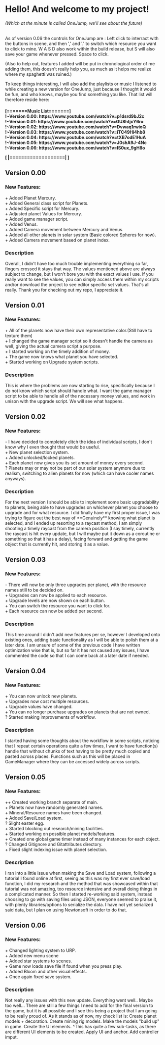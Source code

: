 #  Hello! And welcome to my project!  
<H6>(Which at the minute is called OneJump, we'll see about the future)</H6>

As of version 0.06 the controls for OneJump are : Left click to interract with the buttons in scene, and then ',' and '.' to switch which resource you want to click to mine.
W A S D also work within the build release, but S will also save your game whenever pressed. Space to click.


(Also to help out, features I added will be put in chronological order of me adding them, this doesn't really help you, as much as it helps me realize where my spaghetti was ruined.)

To keep things interesting, I will also add the playlists or music I listened to while creating a new version for OneJump, just because I thought it would be fun, and who knows, maybe you find something you like.
That list will therefore reside here:

<H4>
[=======Music List=======]</br>
!~Version 0.00: https://www.youtube.com/watch?v=p1dsrd9bJ2c </br>
!~Version 0.01: https://www.youtube.com/watch?v=GU8htjxY6ro </br>
!~Version 0.02: https://www.youtube.com/watch?v=Dvwaq1rwioQ </br>
!~Version 0.03: https://www.youtube.com/watch?v=iTC49Hi4hb8 </br>
!~Version 0.04: https://www.youtube.com/watch?v=tXB7odE1HuA </br>
!~Version 0.05: https://www.youtube.com/watch?v=J0shA9J-4Nc </br>
!~Version 0.06: https://www.youtube.com/watch?v=lS0ux_9gH8o </br>
  
[ |===================| ]
</H4>

<H2>Version 0.00</H2>
<H3>New Features: </H3>
+ Added Planet Mercury.</br>
+ Added General class script for Planets.</br>
+ Added Specific script for Mercury.</br>
+ Adjusted planet Values for Mercury.</br>
+ Added game manager script.</br>
+ Added Venus.</br>
+ Added Camera movement between Mercury and Venus.</br>
+ Added all other planets in solar system (Basic colored Spheres for now).</br>
+ Added Camera movement based on planet index.</br>

<H3>Description</H3>
Overall, I didn't have too much trouble implementing everything so far, fingers crossed it stays that way. The values mentioned above are always subject to change, but I won't bore you with the exact values I use.
If you really want to see the values, you can simply access them within my scripts and/or download the project to see editor specific set values.
That's all really. Thank you for checking out my repo, I appreciate it.

<H2>Version 0.01</H2>
<H3>New Features: </H3>
+ All of the planets now have their own representative color.(Still have to texture them)</br>
+ I changed the game manager script so it doesn't handle the camera as well, giving the actual camera script a purpose. </br>
+ I started working on the timely addition of money.</br>
+ The game now knows what planet you have selected.</br>
+ Started working on Upgrade system scripts.</br>

<H3>Description</H3>
This is where the problems are now starting to rise, specifically because I do not know which script should handle what.
I want the game manager script to be able to handle all of the necessary money values, and work in unison with the upgrade script.
We will see what happens.


<H2>Version 0.02</H2>
<H3>New Features: </H3>
- I have decided to completely ditch the idea of individual scripts, I don't know why I even thought that would be useful. </br>
+ New planet selection system. </br>
+ Added unlocked/locked planets. </br>
+ Each planet now gives you its set amount of money every second. </br>
? Planets may or may not be part of our solar system anymore due to realism, switching to alien planets for now (which can have cooler names anyways). </br>

<H3>Description</H3>
For the next version I should be able to implement some basic upgradability to planets, being able to have upgrades on whichever planet you choose to upgrade and for what resource.
I did finally have my first proper issue, I was trying to figure out the best way of **Genuinely** knowing what planet is selected, and I ended up resorting to a raycast method,
I am simply shooting a timely raycast from the camera position (I say timely, currently the raycast is hit every update, but I will maybe put it down as a coroutine or something so that it has a delay),
facing forward and getting the game object that is currently hit, and storing it as a value.


<H2>Version 0.03</H2>
<H3>New Features: </H3>
- There will now be only three upgrades per planet, with the resource names still to be decided on. </br>
+ Upgrades can now be applied to each resource. </br>
+ Upgrade levels are now shown on each button. </br>
+ You can switch the resource you want to click for. </br>
+ Each resource can now be added per second. </br>

<H3>Description</H3>
This time around I didn't add new features per se, however I developed onto existing ones, adding basic functionality as I will be able to polish them at a later date.
I am unsure of some of the previous code I have written optimization wise that is, but so far it has not caused any issues, I have commented the code so that I can come back
at a later date if needed.

<H2>Version 0.04</H2>
<H3>New Features: </H3>
+ You can now unlock new planets. </br>
+ Upgrades now cost multiple resources. </br>
+ Upgrade values have changed. </br>
+ You can no longer purchase upgrades on planets that are not owned. </br> 
? Started making improvements of workflow. </br>

<H3>Description</H3>
I started having some thoughts about the workflow in some scripts, noticing that I repeat certain operations quite a few times, I want to have function(s)
handle that without chunks of text having to be pretty much copied and pasted across places.
Functions such as this will be placed in GameManager where they can be accessed widely across scripts.

<H2>Version 0.05</H2>
<H3>New Features: </H3>
++ Created working branch separate of main. </br>
+ Planets now have randomly generated names. </br>
+ Mineral/Resource names have been changed. </br>
+ Added Save/Load system. </br>
? Slight easter egg. </br>
+ Started blocking out research/mining facilities. </br>
+ Started working on possible planet models/features. </br>
+ Created one global game timer instead of many instances for each object. </br>
? Changed Gitignore and Gitattributes directory. </br>
+ Fixed slight indexing issue with planet selection. </br>

<H3>Description</H3>
I ran into a little issue when making the Save and Load system, following a tutorial I found online at first, seeing as this was my first ever save/load function, I did my research
and the method that was showcased within that tutorial was not amazing, too resource intensive and overall doing things in a complicated manner. So then I started re-working said system,
instead choosing to go with saving files using JSON, everyone seemed to praise it, with plenty libraries/options to serialize the data. I have not yet serialized said data, but I plan on
using Newtonsoft in order to do that.

<H2>Version 0.06</H2>
<H3>New Features: </H3>
+ Changed lighting system to URP. </br>
+ Added new menu scene </br>
+ Added star systems to scenes. </br>
+ Game now loads save file if found when you press play. </br>
+ Added Bloom and other visual effects. </br>
+ Once again fixed save system. </br>

<H3>Description</H3>
Not really any issues with this new update. Everything went well.. Maybe too well... There are still a few things I need to add for the final version to the game, but it is all possible and I see this being
a project that I am going to be really proud of. As it stands as of now, my check list is: 
 Create planet models + decoration.
 Create mining rig models.
 Make the models "build up" in game.
 Create the UI elements.
 ^This has quite a few sub-tasks, as there are different UI elements to be created.
 Apply UI and anchor.
 Add controller imput.

